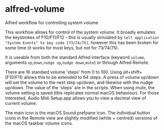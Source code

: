 # alfred-volume
Alfred workflow for controlling system volume

This workflow allows for control of the system volume. It broadly emulates the keystrokes of F10/F11/F12 - this is usually simulated by `tell application "System Events" to key code [73/74/75]`, however this has been broken for some time (it works for most keys, but not for 73/74/75).

It is useable from both the standard Alfred interface (keyword `volume`, arguments `up`,`down`,`nudge up`,`nudge down`,`mute`) or through Alfred Remote.

There are 16 standard volume 'steps' from 0 to 100. Using alt+shift+(F10/F11) allows this to be extended to 64 steps. A press of volume up/down will set the volume to the next step up/down, and likewise with the nudge up/down. The value of the 'steps' are in the scripts. When using mute, the volume setting is saved (this replicates normal macOS behaviour). For those interested, Audio Midi Setup.app allows you to view a decimal view of current volume.

The main icon is the macOS Sound.prefpane icon. The individual button icons in the Remote view are slightly modified (white + centred) versions of the macOS taskbar volume icons.
